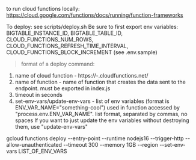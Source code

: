to run cloud functions locally: https://cloud.google.com/functions/docs/running/function-frameworks

To deploy: see scripts/deploy.sh
Be sure to first export env variables: BIGTABLE_INSTANCE_ID, BIGTABLE_TABLE_ID, CLOUD_FUNCTIONS_NUM_ROWS, CLOUD_FUNCTIONS_REFRESH_TIME_INTERVAL, CLOUD_FUNCTIONS_BLOCK_INCREMENT (see .env.sample)

> format of a deploy command:

1. name of cloud function - https://<location>-<project>.cloudfunctions.net/<name of cloud function>
2. name of function - name of function that creates the data sent to the endpoint. must be exported in index.js
3. timeout in seconds
4. set-env-vars/update-env-vars - list of env variables (format is ENV_VAR_NAME="something-cool") used in function accessed by "process.env.ENV_VAR_NAME". list format, separated by commas, no spaces
   If you want to just update the env variables without destroying them, use "update-env-vars"

gcloud functions deploy <name of cloud function> --entry-point <name of function> --runtime nodejs16 --trigger-http --allow-unauthenticated --timeout 300 --memory 1GB --region <location> --set-env-vars LIST_OF_ENV_VARS
